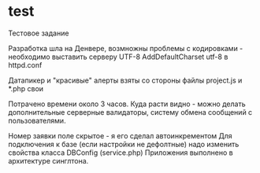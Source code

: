 # test
Тестовое задание

Разработка шла на Денвере, возмножны проблемы с кодировками - необходимо выставить серверу UTF-8
AddDefaultCharset utf-8 
в httpd.conf

Датапикер и "красивые" алерты взяты со стороны
файлы project.js и *.php свои

Потрачено времени около 3 часов.
Куда расти видно - можно делать дополнительные серверные валидаторы, систему обмена сообщений с пользователями.

Номер заявки поле скрытое - я его сделал автоинкрементом
Для подключения к базе (если настройки не дефолтные) надо изменить свойства класса DBConfig
(service.php)
Приложения выполнено в архитектуре синглтона.
